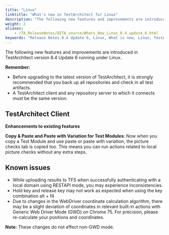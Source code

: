 ```yaml
--- 
title: "Linux"
linktitle: "What's new in TestArchitect for Linux"
description: "The following new features and improvements are introduced in TestArchitect version 8.4 Update 6 running under Linux."
weight: 2
aliases: 
    - /TA_ReleaseNotes/DITA_source/Whats_New_Linux_8.4_update_6.html
keywords: "Release Notes 8.4 Update 6, Linux, What is new, Linux, TestArchitect 8.4 Update 6, TestArchitect 8.4 Update 6, what is new, Linux"
---
```


The following new features and improvements are introduced in TestArchitect version 8.4 Update 6 running under Linux.

**Remember:**

-   Before upgrading to the latest version of TestArchitect, it is strongly recommended that you back up all repositories and check in all test artifacts.
-   A TestArchitect client and any repository server to which it connects must be the same version.

## TestArchitect Client

**Enhancements to existing features**

**Copy & Paste and Paste with Variation for Test Modules**: Now when you copy a Test Module and use paste or paste with variation, the picture checks tab is copied too. This means you can run actions related to local picture checks without any extra steps.

## Known issues

-   While uploading results to TFS when successfully authenticating with a local domain using RESTAPI mode, you may experience inconsistencies.
-   Hold key and release key may not work as expected when using the key combination alt + f4
-   Due to changes in the WebDriver coordinate calculation algorithm, there may be a slight deviation of coordinates in relevant built-in actions with Generic Web Driver Mode \(GWD\) on Chrome 75. For precision, please re-calculate your positions and coordinates.

**Note:** These changes do not effect non-GWD mode.


